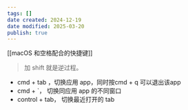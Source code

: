 ```yaml
---
tags: []
date created: 2024-12-19
date modified: 2025-03-20
publish: true
---
```

[[macOS 和空格配合的快捷键]]

> 加 shift 就是逆过程。

- cmd + tab ，切换应用 app，同时按cmd + q 可以退出该app
- cmd + \`， 切换同应用 app 的不同窗口
- control + tab， 切换最近打开的 tab